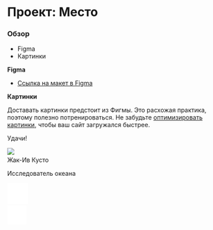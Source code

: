 # Проект: Место

### Обзор

* Figma
* Картинки

**Figma**

* [Ссылка на макет в Figma](https://www.figma.com/file/2cn9N9jSkmxD84oJik7xL7/JavaScript.-Sprint-4?node-id=0%3A1)

**Картинки**

Доставать картинки предстоит из Фигмы. Это расхожая практика, поэтому полезно потренироваться.
Не забудьте [оптимизировать картинки](https://tinypng.com/), чтобы ваш сайт загружался быстрее.

Удачи!
      <main class='content'>
        <section class='profile'>
          <img class='profile__avatar' src="./images/avatar.svg">
          <div class='profile__info'>
            <hi class='username'>Жак-Ив Кусто</hi>
            <p class='hobby'>Исследователь океана</p>
            <img class='profile__edit' src="./images/edit.svg">
          </div>
          <img class='profile__addButton' src="./images/addbutton.svg">
        </section>